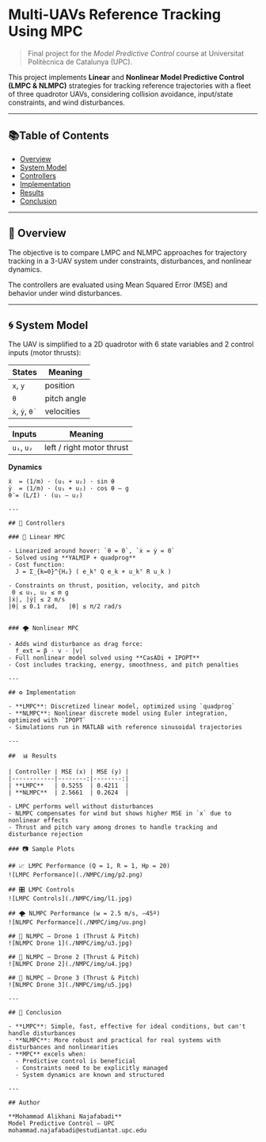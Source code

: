 # Multi-UAVs Reference Tracking Using MPC

> Final project for the *Model Predictive Control* course at Universitat Politècnica de Catalunya (UPC).

This project implements **Linear** and **Nonlinear Model Predictive Control (LMPC & NLMPC)** strategies for tracking reference trajectories with a fleet of three quadrotor UAVs, considering collision avoidance, input/state constraints, and wind disturbances.

---

##  📚Table of Contents

- [Overview](#overview)
- [System Model](#system-model)
- [Controllers](#controllers)
- [Implementation](#implementation)
- [Results](#results)
- [Conclusion](#conclusion)

---

## 🧠 Overview

The objective is to compare LMPC and NLMPC approaches for trajectory tracking in a 3-UAV system under constraints, disturbances, and nonlinear dynamics. 

The controllers are evaluated using Mean Squared Error (MSE) and behavior under wind disturbances.

---

## 🌀 System Model

The UAV is simplified to a 2D quadrotor with 6 state variables and 2 control inputs (motor thrusts):

| **States** | Meaning |
|------------|---------|
| `x`, `y`   | position |
| `θ`        | pitch angle |
| `ẋ`, `ẏ`, `θ̇` | velocities |

| **Inputs** | Meaning |
|------------|---------|
| `u₁`, `u₂` | left / right motor thrust |

**Dynamics**

```text
ẍ  = (1/m) · (u₁ + u₂) · sin θ
ÿ  = (1/m) · (u₁ + u₂) · cos θ – g
θ̈ = (L/I) · (u₁ – u₂)

---

## 🧮 Controllers

### 📏 Linear MPC

- Linearized around hover: `θ = 0`, `ẋ = ẏ = 0`
- Solved using **YALMIP + quadprog**
- Cost function:
  J = Σ_{k=0}^{Hₚ} ( e_kᵀ Q e_k + u_kᵀ R u_k )

- Constraints on thrust, position, velocity, and pitch
 0 ≤ u₁, u₂ ≤ m g
|ẋ|, |ẏ| ≤ 2 m/s
|θ| ≤ 0.1 rad,   |θ̇| ≤ π/2 rad/s


### 🌪 Nonlinear MPC

- Adds wind disturbance as drag force:
  f_ext = β · v · |v|
- Full nonlinear model solved using **CasADi + IPOPT**
- Cost includes tracking, energy, smoothness, and pitch penalties

---

## ⚙️ Implementation

- **LMPC**: Discretized linear model, optimized using `quadprog`
- **NLMPC**: Nonlinear discrete model using Euler integration, optimized with `IPOPT`
- Simulations run in MATLAB with reference sinusoidal trajectories

---

##  📊 Results

| Controller | MSE (x) | MSE (y) |
|------------|--------:|--------:|
| **LMPC**   | 0.5255  | 0.4211  |
| **NLMPC**  | 2.5661  | 0.2624  |

- LMPC performs well without disturbances
- NLMPC compensates for wind but shows higher MSE in `x` due to nonlinear effects
- Thrust and pitch vary among drones to handle tracking and disturbance rejection

### 📷 Sample Plots

## 📈 LMPC Performance (Q = 1, R = 1, Hp = 20)
![LMPC Performance](./NMPC/img/p2.png)

## 🎛️ LMPC Controls
![LMPC Controls](./NMPC/img/l1.jpg)

## 🌪️ NLMPC Performance (w = 2.5 m/s, –45º)
![NLMPC Performance](./NMPC/img/uu.png)

## 🚁 NLMPC – Drone 1 (Thrust & Pitch)
![NLMPC Drone 1](./NMPC/img/u3.jpg)

## 🚁 NLMPC – Drone 2 (Thrust & Pitch)
![NLMPC Drone 2](./NMPC/img/u4.jpg)

## 🚁 NLMPC – Drone 3 (Thrust & Pitch)
![NLMPC Drone 3](./NMPC/img/u5.jpg)

---

## 🧾 Conclusion

- **LMPC**: Simple, fast, effective for ideal conditions, but can't handle disturbances
- **NLMPC**: More robust and practical for real systems with disturbances and nonlinearities
- **MPC** excels when:
  - Predictive control is beneficial
  - Constraints need to be explicitly managed
  - System dynamics are known and structured

---

## Author

**Mohammad Alikhani Najafabadi**  
Model Predictive Control – UPC  
mohammad.najafabadi@estudiantat.upc.edu



